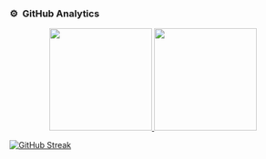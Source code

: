 
### ⚙️ &nbsp;GitHub Analytics

<p align="center">
<a href="https://github.com/sakib412">
  <img height="180em" src="https://github-readme-stats-eight-theta.vercel.app/api?username=sakib412&show_icons=true&theme=algolia&include_all_commits=true&count_private=true"/>
  <img height="180em" src="https://github-readme-stats-eight-theta.vercel.app/api/top-langs/?username=sakib412&layout=compact&langs_count=10&theme=algolia"/>
</a>
</p>

<!--  CONTRIBUTION AND STREAK BLOCK -->
 [![GitHub Streak](https://github-readme-streak-stats.herokuapp.com/?user=sakib412&currStreakNum=2FD3EB&fire=pink&sideLabels=F00&theme=nightowl)](https://git.io/streak-stats)
